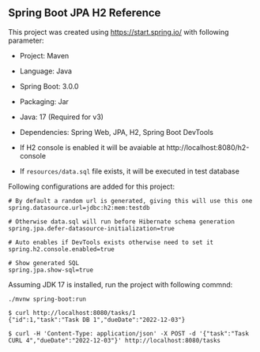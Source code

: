 ## Spring Boot JPA H2 Reference

This project was created using https://start.spring.io/ with following parameter:

* Project: Maven
* Language: Java
* Spring Boot: 3.0.0
* Packaging: Jar
* Java: 17 (Required for v3)
* Dependencies: Spring Web, JPA, H2, Spring Boot DevTools

* If H2 console is enabled it will be avaiable at http://localhost:8080/h2-console
* If `resources/data.sql` file exists, it will be executed in test database

Following configurations are added for this project:
```
# By default a random url is generated, giving this will use this one
spring.datasource.url=jdbc:h2:mem:testdb

# Otherwise data.sql will run before Hibernate schema generation
spring.jpa.defer-datasource-initialization=true

# Auto enables if DevTools exists otherwise need to set it
spring.h2.console.enabled=true

# Show generated SQL
spring.jpa.show-sql=true
```

Assuming JDK 17 is installed, run the project with following commnd:

```shell
./mvnw spring-boot:run
```

```shell
$ curl http://localhost:8080/tasks/1
{"id":1,"task":"Task DB 1","dueDate":"2022-12-03"}

$ curl -H 'Content-Type: application/json' -X POST -d '{"task":"Task CURL 4","dueDate":"2022-12-03"}' http://localhost:8080/tasks
```
